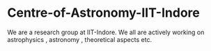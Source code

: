 # Centre-of-Astronomy-IIT-Indore
We are a research group at IIT-Indore. We all are actively working on astrophysics , astronomy , theoretical aspects etc.

